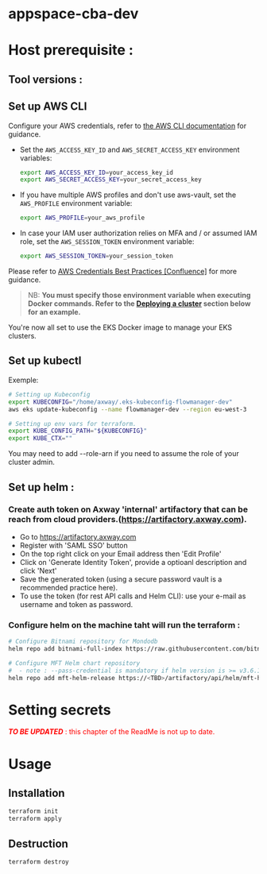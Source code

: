 # appspace-cba-dev


# Host prerequisite :

## Tool versions :

## Set up AWS CLI

Configure your AWS credentials, refer to [the AWS CLI
documentation](https://docs.aws.amazon.com/cli/latest/userguide/cli-configure-files.html)
for guidance.

* Set the `AWS_ACCESS_KEY_ID` and `AWS_SECRET_ACCESS_KEY` environment variables:

  ```sh
  export AWS_ACCESS_KEY_ID=your_access_key_id
  export AWS_SECRET_ACCESS_KEY=your_secret_access_key
  ```
* If you have multiple AWS profiles and don't use aws-vault, set the
  `AWS_PROFILE` environment variable:

  ```sh
  export AWS_PROFILE=your_aws_profile
  ```
* In case your IAM user authorization relies on MFA and / or assumed IAM role,
  set the `AWS_SESSION_TOKEN` environment variable:

  ```sh
  export AWS_SESSION_TOKEN=your_session_token
  ```

Please refer to [AWS Credentials Best Practices
[Confluence]](https://techweb.axway.com/confluence/display/RDAPI/AWS+Credentials+Best+Practices#AWSCredentialsBestPractices-nativeAWSCLI)
for more guidance.

> NB: **You must specify those environment variable when executing Docker commands.
> Refer to the [Deploying a cluster](#deploying-a-cluster) section below for an example.**

You're now all set to use the EKS Docker image to manage your EKS clusters.

## Set up kubectl
Exemple:
```bash
# Setting up Kubeconfig
export KUBECONFIG="/home/axway/.eks-kubeconfig-flowmanager-dev"
aws eks update-kubeconfig --name flowmanager-dev --region eu-west-3

# Setting up env vars for terraform.
export KUBE_CONFIG_PATH="${KUBECONFIG}"
export KUBE_CTX=""

```

You may need to add --role-arn if you need to assume the role of your cluster admin.


## Set up helm :

### Create auth token on Axway 'internal' artifactory that can be reach from cloud providers.(https://artifactory.axway.com).

- Go to https://artifactory.axway.com
- Register with 'SAML SSO' button
- On the top right click on your Email address then 'Edit Profile'
- Click on 'Generate Identity Token', provide a optioanl description and click 'Next'
- Save the generated token (using a secure password vault is a recommended practice here).
- To use the token (for rest API calls and Helm CLI): use your e-mail as username and token as password.

### Configure helm on the machine taht will run the terraform :

```bash
# Configure Bitnami repository for Mondodb
helm repo add bitnami-full-index https://raw.githubusercontent.com/bitnami/charts/archive-full-index/bitnami

# Configure MFT Helm chart repository
#  - note : --pass-credential is mandatory if helm version is >= v3.6.1. Remove it for ealier versions
helm repo add mft-helm-release https://<TBD>/artifactory/api/helm/mft-helm-release --username "<email>" --password "<token>" --pass-credentials
```


# Setting secrets

<span style="color:red">***TO BE UPDATED*** : this chapter of the ReadMe is not up to date.</span>

# Usage

## Installation

```bash
terraform init
terraform apply
```

## Destruction

```bash
terraform destroy
```
